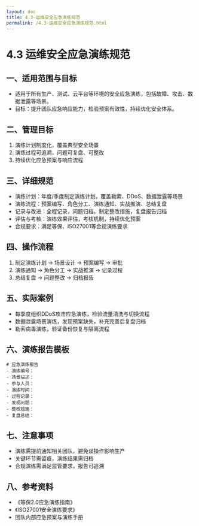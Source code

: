 ```yaml
---
layout: doc
title: 4.3-运维安全应急演练规范
permalink: /4.3-运维安全应急演练规范.html
---
```

# 4.3 运维安全应急演练规范

## 一、适用范围与目标
- 适用于所有生产、测试、云平台等环境的安全应急演练，包括故障、攻击、数据泄露等场景。
- 目标：提升团队应急响应能力，检验预案有效性，持续优化安全体系。

## 二、管理目标
1. 演练计划制度化，覆盖典型安全场景
2. 演练过程可追溯，问题可复盘、可整改
3. 持续优化应急预案与响应流程

## 三、详细规范
- 演练计划：年度/季度制定演练计划，覆盖勒索、DDoS、数据泄露等场景
- 演练流程：预案编写、角色分工、演练通知、实战推演、总结复盘
- 记录与改进：全程记录，问题归档，制定整改措施，复盘报告归档
- 评估与考核：演练效果评估，考核机制，持续优化预案
- 合规要求：满足等保、ISO27001等合规演练要求

## 四、操作流程
1. 制定演练计划 → 场景设计 → 预案编写 → 审批
2. 演练通知 → 角色分工 → 实战推演 → 记录过程
3. 总结复盘 → 问题整改 → 归档报告

## 五、实际案例
- 每季度组织DDoS攻击应急演练，检验流量清洗与切换流程
- 数据泄露场景演练，发现预案缺失，补充完善后复盘归档
- 勒索病毒演练，验证备份恢复与隔离流程

## 六、演练报告模板
```text
# 应急演练报告
- 演练编号：
- 场景描述：
- 参与人员：
- 演练时间：
- 过程记录：
- 发现问题：
- 整改措施：
- 复盘总结：
```

## 七、注意事项
- 演练需提前通知相关团队，避免误操作影响生产
- 关键环节需留痕，演练结果需归档
- 合规演练需满足监管要求，报告可追溯

## 八、参考资料
- 《等保2.0应急演练指南》
- 《ISO27001安全演练要求》
- 团队内部应急预案与演练手册